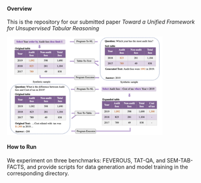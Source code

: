 #### Overview

This is the repository for our submitted paper *Toward a Unified Framework for Unsupervised Tabular Reasoning*

<img src="./framework.png" alt="framework" style="zoom:40%;" />

#### How to Run

We experiment on three benchmarks: FEVEROUS, TAT-QA, and SEM-TAB-FACTS, and provide scripts for data generation and model training in the corresponding directory.